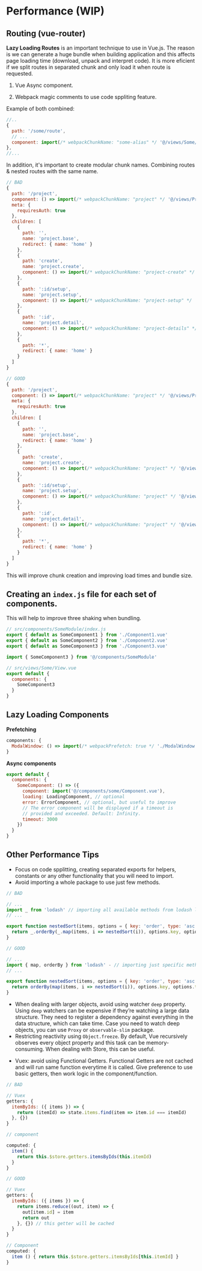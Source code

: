 # Performance (WIP)

## Routing (vue-router)

**Lazy Loading Routes** is an important technique to use in Vue.js. The reason is we can generate a huge bundle when building application and this affects page loading time (download, unpack and interpret code). It is more eficient if we split routes in separated chunk and only load it when route is requested.

1) Vue Async component.

2) Webpack magic comments to use code sppliting feature.

Example of both combined:

```js
//..
{
  path: '/some/route',
  // ...
  component: import(/* webpackChunkName: "some-alias" */ '@/views/Some/View.vue') // webpack magic comment + Async Component combined
},
//...
```

In addition, it's important to create modular chunk names. Combining routes & nested routes with the same name.

```js
// BAD
{
  path: '/project',
  component: () => import(/* webpackChunkName: "project" */ '@/views/Project/Base.vue'),
  meta: {
    requiresAuth: true
  },
  children: [
    {
      path: '',
      name: 'project.base',
      redirect: { name: 'home' }
    },
    {
      path: 'create',
      name: 'project.create',
      component: () => import(/* webpackChunkName: "project-create" */ '@/views/Project/Create.vue')
    },
    {
      path: ':id/setup',
      name: 'project.setup',
      component: () => import(/* webpackChunkName: "project-setup" */ '@/views/Project/Setup.vue')
    },
    {
      path: ':id',
      name: 'project.detail',
      component: () => import(/* webpackChunkName: "project-details" */ '@/views/Project/ProjectDetail.vue')
    },
    {
      path: '*',
      redirect: { name: 'home' }
    }
  ]
}

// GOOD
{
  path: '/project',
  component: () => import(/* webpackChunkName: "project" */ '@/views/Project/Base.vue'),
  meta: {
    requiresAuth: true
  },
  children: [
    {
      path: '',
      name: 'project.base',
      redirect: { name: 'home' }
    },
    {
      path: 'create',
      name: 'project.create',
      component: () => import(/* webpackChunkName: "project" */ '@/views/Project/Create.vue')
    },
    {
      path: ':id/setup',
      name: 'project.setup',
      component: () => import(/* webpackChunkName: "project" */ '@/views/Project/Setup.vue')
    },
    {
      path: ':id',
      name: 'project.detail',
      component: () => import(/* webpackChunkName: "project" */ '@/views/Project/ProjectDetail.vue')
    },
    {
      path: '*',
      redirect: { name: 'home' }
    }
  ]
}
```

This will improve chunk creation and improving load times and bundle size.

## Creating an `index.js` file for each set of components.

This will help to improve three shaking when bundling.

```js
// src/components/SomeModule/index.js
export { default as SomeComponent1 } from './Component1.vue'
export { default as SomeComponent2 } from './Component2.vue'
export { default as SomeComponent3 } from './Component3.vue'
```

```js
import { SomeComponent3 } from '@/components/SomeModule'

// src/views/Some/View.vue
export default {
  components: {
    SomeComponent3
  }
}
```

## Lazy Loading Components

**Prefetching**

```js
components: {
  ModalWindow: () => import(/* webpackPrefetch: true */ './ModalWindow.vue')
}
```

**Async components**

```js
export default {
  components: {
    SomeComponent: () => ({
      component: import('@/components/some/Component.vue'),
      loading: LoadingComponent, // optional
      error: ErrorComponent, // optional, but useful to improve
      // The error component will be displayed if a timeout is
      // provided and exceeded. Default: Infinity.
      timeout: 3000
    })
  }
}
```

## Other Performance Tips

* Focus on code spplitting, creating separated exports for helpers, constants or any other functionality that you will need to import.
* Avoid importing a whole package to use just few methods.

```js
// BAD

// ...
import _ from 'lodash' // importing all available methods from lodash library - BAD
// ...

export function nestedSort(items, options = { key: 'order', type: 'asc' }) {
  return _.orderBy(_.map(items, i => nestedSort(i)), options.key, options.type)
}

// GOOD

// ...
import { map, orderBy } from 'lodash' - // importing just specific methods that will be used - Good
// ...

export function nestedSort(items, options = { key: 'order', type: 'asc' }) {
  return orderBy(map(items, i => nestedSort(i)), options.key, options.type)
}
```

* When dealing with larger objects, avoid using watcher `deep` property. Using `deep` watchers can be expensive if they’re watching a large data structure. They need to register a dependency against everything in the data structure, which can take time. Case you need to watch deep objects, you can use `Proxy` or `observable-slim` package.
* Restricting reactivity using `Object.freeze`. By default, Vue recursively observes every object property and this task can be memory-consuming. When dealing with Store, this can be useful.

<script src="https://gist.github.com/Kasheftin/64723fb1e5cf32c332ef4e50c5eafebd.js"></script>

* Vuex: avoid using Functional Getters. Functional Getters are not cached and will run same function everytime it is called. Give preference to use basic getters, then work logic in the component/function.

```js
// BAD

// Vuex
getters: {
  itemByIds: ({ items }) => {
    return (itemId) => state.items.find(item => item.id === itemId)
  }, {})
}

// component

computed: {
  item() {
    return this.$store.getters.itemsByIds(this.itemId)
  }
}

// GOOD

// Vuex
getters: {
  itemByIds: ({ items }) => {
    return items.reduce((out, item) => {
      out[item.id] = item
      return out
    }, {}) // this getter will be cached
  }
}

// Component
computed: {
  item () { return this.$store.getters.itemsByIds[this.itemId] }
}
```
